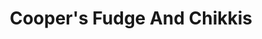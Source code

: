 ---
title: "Cooper's Fudge And Chikkis"
url: /lonavala/coopers-fudge-and-chikkis/
shop: Süßwaren
---